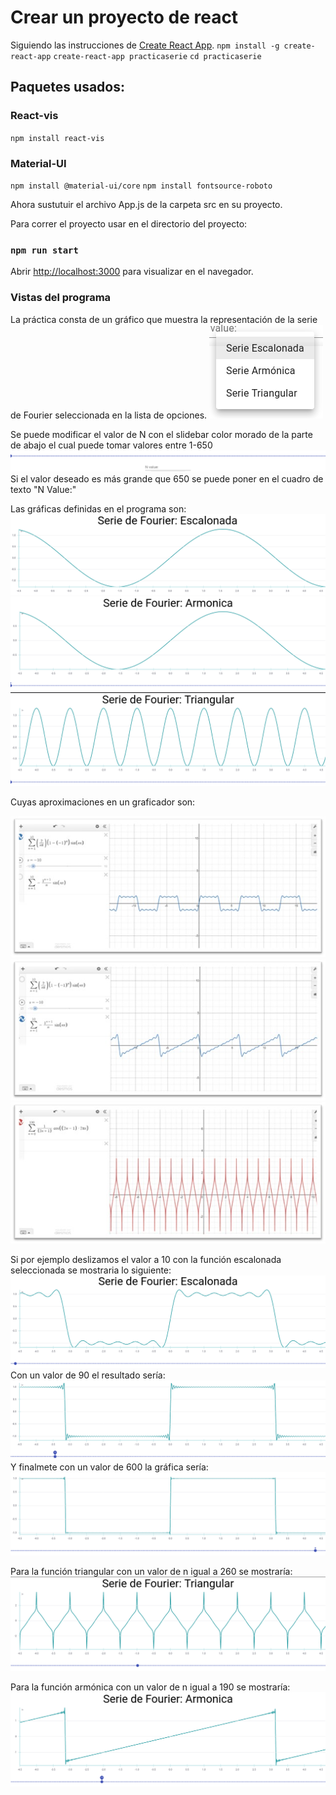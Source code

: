 # Crear un proyecto de react

Siguiendo las instrucciones de [Create React App](https://github.com/facebook/create-react-app).
`npm install -g create-react-app`
`create-react-app practicaserie`
`cd practicaserie`

## Paquetes usados:
### React-vis
`npm install react-vis`

### Material-UI
`npm install @material-ui/core`
`npm install fontsource-roboto`

Ahora sustutuir el archivo App.js de la carpeta src en su proyecto.

Para correr el proyecto usar en el directorio del proyecto:
### `npm run start`

Abrir [http://localhost:3000](http://localhost:3000) para visualizar en el navegador.

### Vistas del programa
La práctica consta de un gráfico que muestra la representación de la serie de Fourier seleccionada en la lista de opciones.
![](./Images/FOPC.png)

 Se puede modificar el valor de N con el slidebar color morado de la parte de abajo el cual puede tomar valores entre 1-650
 ![](./Images/FCHVAL.png)
 Si el valor deseado es más grande que 650 se puede poner en el cuadro de texto "N Value:"
 
 Las gráficas definidas en el programa son:
 ![](./Images/FGRAPH1.png)
 ![](./Images/FGRAPH2.png)
 ![](./Images/FGRAPH3.png)
 
 
 Cuyas aproximaciones en un graficador son:
 
 ![](./Images/ESCREAL.jpg)
 ![](./Images/ARMREAL.jpg)
 ![](./Images/TRGREAL.jpg)
 
Si por ejemplo deslizamos el valor a 10 con la función escalonada seleccionada se mostraria lo siguiente:
![](./Images/FESCV10.png)
Con un valor de 90 el resultado sería:
![](./Images/FESCV90.png)
Y finalmete con un valor de 600 la gráfica sería:
![](./Images/FESCV600.png)

Para la función triangular con un valor de n igual a 260 se mostraría:
![](./Images/FTRGV260.png)

Para la función armónica con un valor de n igual a 190 se mostraría:
![](./Images/FTARM190.png)
